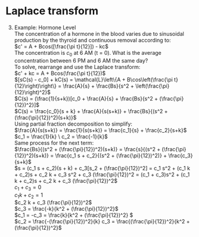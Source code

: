 # Laplace transform
3. Example: Hormone Level \
The concentration of a hormone in the blood varies due to sinusoidal production by the thyroid and continuous removal according to: \
$c' = A + Bcos([\frac{\pi t}{12}]) - kc$  \
The concentration is $c_0$ at 6 AM (t = 0). What is the average concentration between 6 PM and 6 AM the same day? \
To solve, rearrange and use the Laplace transform: \
$c' + kc = A + Bcos(\frac{\pi t}{12})$ \
$[sC(s) - c_0] + kC(s) = \mathcal{L}\left\{A + B\cos\left(\frac{\pi t}{12}\right)\right\} = \frac{A}{s} + \frac{Bs}{s^2 + \left(\frac{\pi}{12}\right)^2}$ \
$C(s) = (\frac{1}{s+k})[c_0 + \frac{A}{s} + \frac{Bs}{s^2 + (\frac{\pi}{12})^2}]$ \
$C(s) = \frac{c_0}{s + k} + \frac{A}{s(s+k)} + \frac{Bs}{(s^2 + (\frac{\pi}{12})^2)(s+k)}$    \
Using partial fraction decomposition to simplify: \
$\frac{A}{s(s+k)} = \frac{1}{s(s+k)} = \frac{c_1}{s} + \frac{c_2}{s+k}$    \
$c_1 = \frac{1}{k}    \
c_2 = \frac{-1}{k}$   \
Same process for the next term:   \
$\frac{Bs}{(s^2 + (\frac{\pi}{12})^2)(s+k)} = \frac{s}{(s^2 + (\frac{\pi}{12})^2)(s+k)} = \frac{c_1 s + c_2}{(s^2 + (\frac{\pi}{12})^2)} + \frac{c_3}{s+k}$    \
$s = (c_1 s + c_2)(s + k) + c_3[s_2 + (\frac{\pi}{12})^2] = c_1 s^2 + (c_1 k + c_2)s + c_2 k + c_3 s^2 + c_3 (\frac{\pi}{12})^2 = (c_1 + c_3)s^2 + (c_1 k + c_2)s + c_2 k + c_3 (\frac{\pi}{12})^2$     \
$c_1 + c_3 = 0$  \
$c_1 k + c_2 = 1$  \
$c_2 k + c_3 (\frac{\pi}{12})^2$   \
$c_3 = \frac{-k}{k^2 + (\frac{\pi}{12})^2}$    \
$c_1 = -c_3 = \frac{k}{k^2 + (\frac{\pi}{12})^2} $  \
$c_2 = \frac{-(\frac{\pi}{12})^2}{k} c_3 = \frac{(\frac{\pi}{12})^2}{k^2 + (\frac{\pi}{12})^2}$